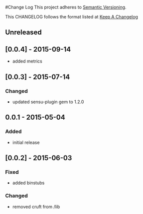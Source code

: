 #Change Log
This project adheres to [Semantic Versioning](http://semver.org/).

This CHANGELOG follows the format listed at [Keep A Changelog](http://keepachangelog.com/)

## Unreleased

## [0.0.4] - 2015-09-14
- added metrics

## [0.0.3] - 2015-07-14
### Changed
- updated sensu-plugin gem to 1.2.0

## 0.0.1 - 2015-05-04

### Added
- initial release

## [0.0.2] - 2015-06-03

### Fixed
- added binstubs

### Changed
- removed cruft from /lib
